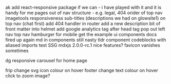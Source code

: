 


ak
add react-responsive package if we can - i have played with it and it is handy for me
pages out of nav structure - e.g. legal, 404
orider of top nav
imagetools responsiveness
sub-titles (descriptions we had on glowsite1) on top nav (chat first)
add 404 handler in router
add a new description bit of front matter into helmet
add google analytics tag after head tag
pop out left nav
top nav hamburger for mobile
get the example ui components docs fired up again 
md in components still nasty
tldr component
codeblocks with aliased imports
test SSG
mdxjs 2.0.0-rc.1 nice features?
favicon vanishes sometimes


dg
responsive carousel for home page


frip
change svg icon colour on hover
footer change text colour on hover
click to zoom image?
